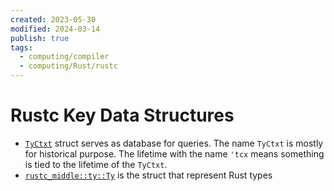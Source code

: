 ```yaml
---
created: 2023-05-30
modified: 2024-03-14
publish: true
tags:
  - computing/compiler
  - computing/Rust/rustc
---
```

# Rustc Key Data Structures
- [`TyCtxt`](https://doc.rust-lang.org/nightly/nightly-rustc/rustc_middle/ty/struct.TyCtxt.html) struct serves as database for queries. The name `TyCtxt` is mostly for historical purpose. The lifetime with the name `'tcx` means something is tied to the lifetime of the `TyCtxt`.
- [`rustc_middle::ty::Ty`](https://doc.rust-lang.org/nightly/nightly-rustc/rustc_middle/ty/struct.Ty.html) is the struct that represent Rust types